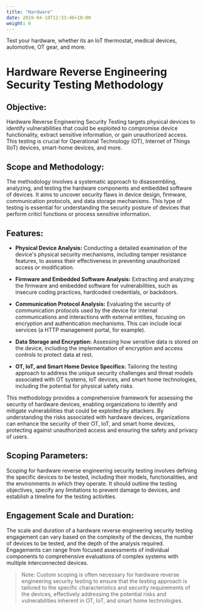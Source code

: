 ```yaml
---
title: "Hardware"
date: 2019-04-18T12:33:46+10:00
weight: 6
---
```


Test your hardware, whether its an IoT thermostat, medical devices, automotive, OT gear, and more.
<!--more-->

# Hardware Reverse Engineering Security Testing Methodology

## Objective:
Hardware Reverse Engineering Security Testing targets physical devices to identify vulnerabilities that could be exploited to compromise device functionality, extract sensitive information, or gain unauthorized access. This testing is crucial for Operational Technology (OT), Internet of Things (IoT) devices, smart-home devices, and more.

## Scope and Methodology:
The methodology involves a systematic approach to disassembling, analyzing, and testing the hardware components and embedded software of devices. It aims to uncover security flaws in device design, firmware, communication protocols, and data storage mechanisms. This type of testing is essential for understanding the security posture of devices that perform criticl functions or process sensitive information.

## Features:

- **Physical Device Analysis:** Conducting a detailed examination of the device's physical security mechanisms, including tamper resistance features, to assess their effectiveness in preventing unauthorized access or modification.

- **Firmware and Embedded Software Analysis:** Extracting and analyzing the firmware and embedded software for vulnerabilities, such as insecure coding practices, hardcoded credentials, or backdoors.

- **Communication Protocol Analysis:** Evaluating the security of communication protocols used by the device for internal communications and interactions with external entities, focusing on encryption and authentication mechanisms. This can include local services (a HTTP management portal, for example). 

- **Data Storage and Encryption:** Assessing how sensitive data is stored on the device, including the implementation of encryption and access controls to protect data at rest.

- **OT, IoT, and Smart Home Device Specifics:** Tailoring the testing approach to address the unique security challenges and threat models associated with OT systems, IoT devices, and smart home technologies, including the potential for physical safety risks.

This methodology provides a comprehensive framework for assessing the security of hardware devices, enabling organizations to identify and mitigate vulnerabilities that could be exploited by attackers. By understanding the risks associated with hardware devices, organizations can enhance the security of their OT, IoT, and smart home devices, protecting against unauthorized access and ensuring the safety and privacy of users.

## Scoping Parameters:
Scoping for hardware reverse engineering security testing involves defining the specific devices to be tested, including their models, functionalities, and the environments in which they operate. It should outline the testing objectives, specify any limitations to prevent damage to devices, and establish a timeline for the testing activities.

## Engagement Scale and Duration:
The scale and duration of a hardware reverse engineering security testing engagement can vary based on the complexity of the devices, the number of devices to be tested, and the depth of the analysis required. Engagements can range from focused assessments of individual components to comprehensive evaluations of complex systems with multiple interconnected devices.

> Note: Custom scoping is often necessary for hardware reverse engineering security testing to ensure that the testing approach is tailored to the specific characteristics and security requirements of the devices, effectively addressing the potential risks and vulnerabilities inherent in OT, IoT, and smart home technologies.
